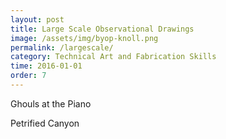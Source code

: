 ```yaml
---
layout: post
title: Large Scale Observational Drawings
image: /assets/img/byop-knoll.png
permalink: /largescale/
category: Technical Art and Fabrication Skills
time: 2016-01-01
order: 7
---
```


Ghouls at the Piano 

Petrified Canyon